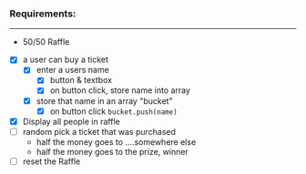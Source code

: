 ### Requirements: 
---
- 50/50 Raffle 

- [x] a user can buy a ticket
    - [x] enter a users name
        - [x] button & textbox
        - [x] on button click, store name into array
    - [x] store that name in an array "bucket"
        - [x] on button click `bucket.push(name)`
- [x] Display all people in raffle
- [ ] random pick a ticket that was purchased 
    - half the money goes to ....somewhere else
    - half the money goes to the prize, winner
- [ ] reset the Raffle